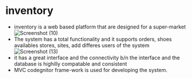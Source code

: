 # inventory
+ inventory is a web based platform that are designed for a super-market 
![Screenshot (10)](https://user-images.githubusercontent.com/45354039/115867447-ca603980-a443-11eb-9379-e944bb62cad7.png)
+ The system has a total functionality and it supports orders, shoes availables stores, sites, add differes users of the system 
![Screenshot (13)](https://user-images.githubusercontent.com/45354039/115867653-08f5f400-a444-11eb-9891-a326abf71da3.png)
+ it has a great interface and the connectivity b/n the interface and the database is highilly compatable and consistent
+ MVC codegnitor frame-work is used for developing the system.
